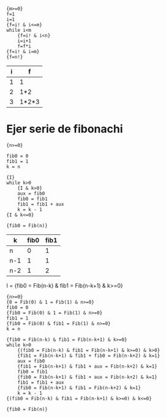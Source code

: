 ```
{m>=0}
f=1
i=1
{f=i! & i<=m}
while i<m
	{f=i! & i<n}
	i=i+1
	f=f*i
{f=i! & i=m}
{f=n!}
```

| i   | f       |
| --- | ------- |
| 1   | 1       |
| 2   | 1\*2    |
| 3   | 1\*2\*3 |

# Ejer serie de fibonachi
```
{n>=0}

fib0 = 0
fib1 = 1
k = n

{I}
while k>0
	{I & k>0}
	aux = fib0
	fib0 = fib1
	fib1 = fib1 + aux
	k = k - 1
{I & k<=0}

{fib0 = Fib(n)}
```


| k   | fib0 | fib1 |
| --- | ---- | ---- |
| n   | 0    | 1    |
| n-1 | 1    | 1    |
| n-2 | 1    | 2    |

I = {fib0 = Fib(n-k) & fib1 = Fib(n-k+1) & k>=0}
```
{n>=0}
{0 = Fib(0) & 1 = Fib(1) & n>=0}
fib0 = 0
{fib0 = Fib(0) & 1 = Fib(1) & n>=0}
fib1 = 1
{fib0 = Fib(0) & fib1 = Fib(1) & n>=0}
k = n

{fib0 = Fib(n-k) & fib1 = Fib(n-k+1) & k>=0}
while k>0
	{(fib0 = Fib(n-k) & fib1 = Fib(n-k+1) & k>=0) & k>0}
	{fib1 = Fib(n-k+1) & fib1 + fib0 = Fib(n-k+2) & k=1}
	aux = fib0
	{fib1 = Fib(n-k+1) & fib1 + aux = Fib(n-k+2) & k=1}
	fib0 = fib1
	{fib0 = Fib(n-k+1) & fib1 + aux = Fib(n-k+2) & k=1}
	fib1 = fib1 + aux
	{fib0 = Fib(n-k+1) & fib1 = Fib(n-k+2) & k=1}
	k = k - 1
{(fib0 = Fib(n-k) & fib1 = Fib(n-k+1) & k>=0) & k<=0}

{fib0 = Fib(n)}
```